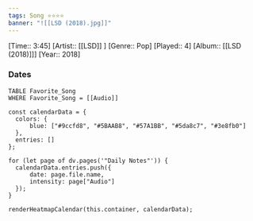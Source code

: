 ```yaml
---
tags: Song ⭐⭐⭐⭐ 
banner: "![[LSD (2018).jpg]]"
---
```

[Time:: 3:45]
[Artist:: [[LSD]] ]
[Genre:: Pop]
[Played:: 4]
[Album:: [[LSD (2018)]]]
[Year:: 2018]
### Dates
````dataview
TABLE Favorite_Song
WHERE Favorite_Song = [[Audio]]
````
  ```dataviewjs
const calendarData = { 
	colors: { 
		blue: ["#9ccfd8", "#5BAAB8", "#57A1BB", "#5da8c7", "#3e8fb0"] 
	}, 
	entries: [] 
}; 

for (let page of dv.pages('"Daily Notes"')) { 
	calendarData.entries.push({ 
		date: page.file.name, 
		intensity: page["Audio"]
	}); 
} 

renderHeatmapCalendar(this.container, calendarData);
```
